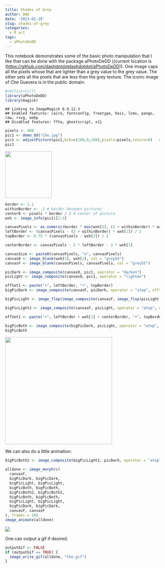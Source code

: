 ```yaml
---
title: Shades of Grey
author: DWD
date: '2023-01-28'
slug: shades-of-grey
categories:
  - R art
tags:
  - aPhotoDeDD
---
```


This notebook demonstrates some of the basic photo manipulation that I like that can be done with the package aPhotoDeDD ((current location is (https://github.com/dashdotdotdashdotdot/aPhotoDeDD)).  One image caps all the pixels whose that are lighter than a grey value to the grey value.  The other sets all the pixels that are less than the grey texture.  The iconic image of Che Guevera is in the public domain:



```r
#rm(list=ls())
library(aPhotoDeDD)
library(magick)
```

```
## Linking to ImageMagick 6.9.12.3
## Enabled features: cairo, fontconfig, freetype, heic, lcms, pango, raw, rsvg, webp
## Disabled features: fftw, ghostscript, x11
```

```r
pixels <- 400  
pic1 <- demo_dd("Che.jpg")
pic1 <- adjustPicture(pic1,bsh=c(100,0,100),pixels=pixels,return=0)   #returns an image with a maximum dimension as Pixels
pic1
```

<img src="{{< blogdown/postref >}}index_files/figure-html/unnamed-chunk-1-1.png" width="151" />


```r
border <- 1.1
withinBorder <- .1 # border between pictures
center0 <- pixels * border / 2 # center of picture
wxh <- image_info(pic1)[2:3]

canvasPixels <- as.numeric(border * max(wxh[2], (2 + withinBorder) * wxh[1]))
leftBorder <- (canvasPixels - (2 + withinBorder) * wxh[1]) / 2
topBorder <- 0.75 * (canvasPixels - wxh[2]) / 2

centerBorder <- canvasPixels - 2 * leftBorder - 2 * wxh[1]

canvasSize <- paste0(canvasPixels, "x", canvasPixels)
canvas0 <- image_blank(wxh[1], wxh[2], col = "grey55")
canvasF <- image_blank(canvasPixels, canvasPixels, col = "grey55")

picDark <- image_composite(canvas0, pic1, operator = "darken")
picLight <- image_composite(canvas0, pic1, operator = "lighten")

offSet1 <- paste("+", leftBorder, "+", topBorder)
bigPicDark <- image_composite(canvasF, picDark, operator = "atop", offset = offSet1)

bigPicLight <- image_flop(image_composite(canvasF, image_flop(picLight), operator = "atop", offset = offSet1))

bigPicLight2 <- image_composite(canvasF, picLight, operator = "atop", offset = offSet1)

offSet1 <- paste("+", leftBorder + wxh[1] + centerBorder, "+", topBorder)

bigPicBoth <- image_composite(bigPicDark, picLight, operator = "atop", offset = offSet1)
bigPicBoth
```

<img src="{{< blogdown/postref >}}index_files/figure-html/unnamed-chunk-2-1.png" width="348" />

We can also do a little animation:


```r
bigPicBoth2 <- image_composite(bigPicLight2, picDark, operator = "atop", offset = offSet1)

alldone <- image_morph(c(
  canvasF,
  bigPicDark, bigPicDark,
  bigPicLight, bigPicLight,
  bigPicBoth, bigPicBoth,
  bigPicBoth2, bigPicBoth2,
  bigPicBoth, bigPicBoth,
  bigPicLight, bigPicLight,
  bigPicDark, bigPicDark,
  canvasF, canvasF
), frames = 20)
image_animate(alldone)
```

![](index_files/figure-html/unnamed-chunk-3-1.gif)<!-- -->

One can output a gif if desired.

```r
outputGif <- FALSE
if (outputGif == TRUE) {
  image_write_gif(alldone, "Che.gif")
}
```
